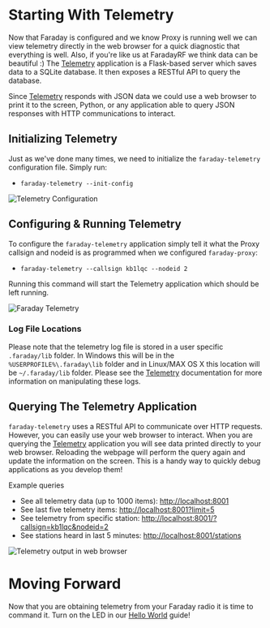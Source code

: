 # Starting With Telemetry

Now that Faraday is configured and we know Proxy is running well we can view telemetry directly in the web browser for a quick diagnostic that everything is well. Also, if you're like us at FaradayRF we think data can be beautiful :) The [Telemetry](../../Applications/Telemetry) application is a Flask-based server which saves data to a SQLite database. It then exposes a RESTful API to query the database.

Since [Telemetry](../../Applications/Telemetry) responds with JSON data we could use a web browser to print it to the screen, Python, or any application able to query JSON responses with HTTP communications to interact.

## Initializing Telemetry
Just as we've done many times, we need to initialize the  `faraday-telemetry` configuration file. Simply run:
* `faraday-telemetry --init-config`

![Telemetry Configuration](images/faraday-telemetry-init.jpg)

## Configuring & Running Telemetry

To configure the `faraday-telemetry` application simply tell it what the Proxy callsign and nodeid is as programmed when we configured `faraday-proxy`:

* `faraday-telemetry --callsign kb1lqc --nodeid 2`

Running this command will start the Telemetry application which should be left running.

![Faraday Telemetry](images/faraday-telemetry.jpg)

### Log File Locations
Please note that the telemetry log file is stored in a user specific `.faraday/lib` folder. In Windows this will be in the `%USERPROFILE%\.faraday\lib` folder and in Linux/MAX OS X this location will be `~/.faraday/lib` folder. Please see the [Telemetry](../../Applications/Telemetry) documentation for more information on manipulating these logs.

## Querying The Telemetry Application

`faraday-telemetry` uses a RESTful API to communicate over HTTP requests. However, you can easily use your web browser to interact. When you are querying the [Telemetry](../../Applications/Telemetry) application you will see data printed directly to your web browser. Reloading the webpage will perform the query again and update the information on the screen. This is a handy way to quickly debug applications as you develop them!

Example queries
* See all telemetry data (up to 1000 items): [http://localhost:8001](http://localhost:8001)
* See last five telemetry items: [http://localhost:8001?limit=5](http://localhost:8001?limit=5)
* See telemetry from specific station: [http://localhost:8001/?callsign=kb1lqc&nodeid=2](http://localhost:8001/?callsign=kb1lqc&nodeid=2)
* See stations heard in last 5 minutes: [http://localhost:8001/stations](http://localhost:8001/stations)

![Telemetry output in web browser](images/WebBrowser_FullOutput.exe.png)

# Moving Forward
Now that you are obtaining telemetry from your Faraday radio it is time to command it. Turn on the LED in our [Hello World](hello-world.md) guide!
